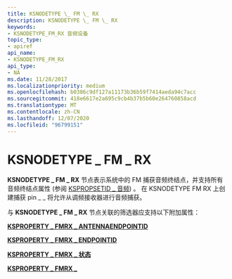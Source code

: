 ```yaml
---
title: KSNODETYPE \_ FM \_ RX
description: KSNODETYPE \_ FM \_ RX
keywords:
- KSNODETYPE_FM_RX 音频设备
topic_type:
- apiref
api_name:
- KSNODETYPE_FM_RX
api_type:
- NA
ms.date: 11/28/2017
ms.localizationpriority: medium
ms.openlocfilehash: b0386c9df127a11173b36b59f7414aeda94c7acc
ms.sourcegitcommit: 418e6617e2a695c9cb4b37b5b60e264760858acd
ms.translationtype: MT
ms.contentlocale: zh-CN
ms.lasthandoff: 12/07/2020
ms.locfileid: "96799151"
---
```

# <a name="ksnodetype_fm_rx"></a>KSNODETYPE \_ FM \_ RX


**KSNODETYPE \_ FM \_ RX** 节点表示系统中的 FM 捕获音频终结点，并支持所有音频终结点属性 (参阅 [KSPROPSETID \_ 音频](kspropsetid-audio.md)) 。 在 KSNODETYPE FM RX 上创建捕获 pin \_ \_ 将允许从调频接收器进行音频捕获。

与 **KSNODETYPE \_ FM \_ RX** 节点关联的筛选器应支持以下附加属性：

[**KSPROPERTY \_ FMRX \_ ANTENNAENDPOINTID**](ksproperty-fmrx-antennaendpointid.md)

[**KSPROPERTY \_ FMRX \_ ENDPOINTID**](ksproperty-fmrx-endpointid.md)

[**KSPROPERTY \_ FMRX \_ 状态**](ksproperty-fmrx-state.md)

[**KSPROPERTY \_ FMRX \_**](ksproperty-fmrx-volume.md)

 

 





